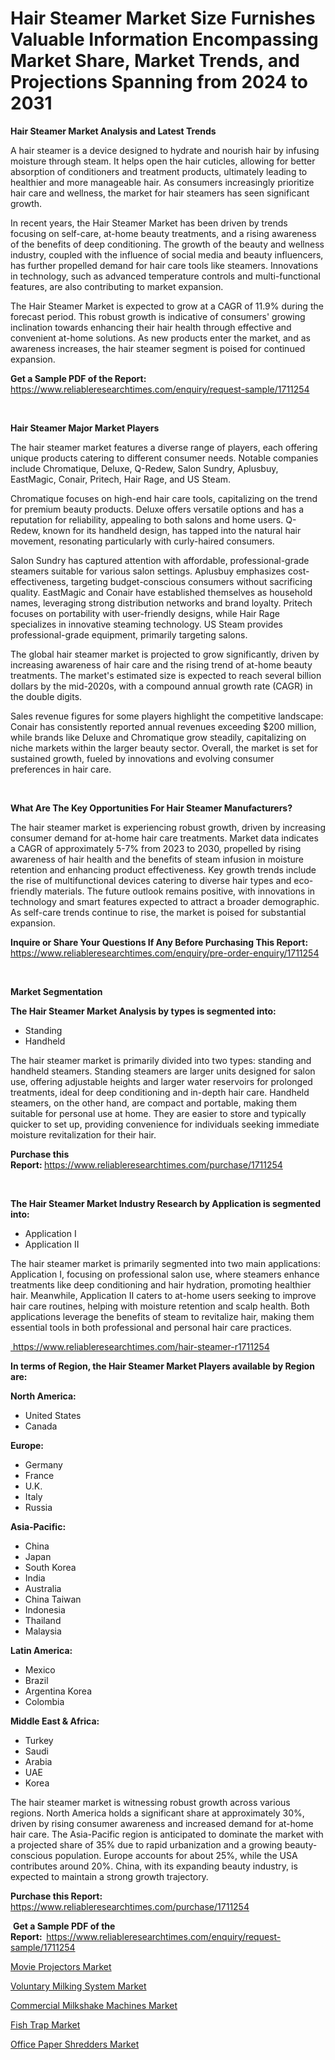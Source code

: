 <p><h1>Hair Steamer Market Size Furnishes Valuable Information Encompassing Market Share, Market Trends, and Projections Spanning from 2024 to 2031</h1></p><p><strong>Hair Steamer Market Analysis and Latest Trends</strong></p>
<p><p>A hair steamer is a device designed to hydrate and nourish hair by infusing moisture through steam. It helps open the hair cuticles, allowing for better absorption of conditioners and treatment products, ultimately leading to healthier and more manageable hair. As consumers increasingly prioritize hair care and wellness, the market for hair steamers has seen significant growth.</p><p>In recent years, the Hair Steamer Market has been driven by trends focusing on self-care, at-home beauty treatments, and a rising awareness of the benefits of deep conditioning. The growth of the beauty and wellness industry, coupled with the influence of social media and beauty influencers, has further propelled demand for hair care tools like steamers. Innovations in technology, such as advanced temperature controls and multi-functional features, are also contributing to market expansion.</p><p>The Hair Steamer Market is expected to grow at a CAGR of 11.9% during the forecast period. This robust growth is indicative of consumers' growing inclination towards enhancing their hair health through effective and convenient at-home solutions. As new products enter the market, and as awareness increases, the hair steamer segment is poised for continued expansion.</p></p>
<p><strong>Get a Sample PDF of the Report:&nbsp;</strong> <a href="https://www.reliableresearchtimes.com/enquiry/request-sample/1711254?utm_campaign=1776&utm_medium=2&utm_source=Github&utm_content=ia&utm_term=22102024&utm_id=hair-steamer">https://www.reliableresearchtimes.com/enquiry/request-sample/1711254</a></p>
<p>&nbsp;</p>
<p><strong>Hair Steamer Major Market Players</strong></p>
<p><p>The hair steamer market features a diverse range of players, each offering unique products catering to different consumer needs. Notable companies include Chromatique, Deluxe, Q-Redew, Salon Sundry, Aplusbuy, EastMagic, Conair, Pritech, Hair Rage, and US Steam.</p><p>Chromatique focuses on high-end hair care tools, capitalizing on the trend for premium beauty products. Deluxe offers versatile options and has a reputation for reliability, appealing to both salons and home users. Q-Redew, known for its handheld design, has tapped into the natural hair movement, resonating particularly with curly-haired consumers.</p><p>Salon Sundry has captured attention with affordable, professional-grade steamers suitable for various salon settings. Aplusbuy emphasizes cost-effectiveness, targeting budget-conscious consumers without sacrificing quality. EastMagic and Conair have established themselves as household names, leveraging strong distribution networks and brand loyalty. Pritech focuses on portability with user-friendly designs, while Hair Rage specializes in innovative steaming technology. US Steam provides professional-grade equipment, primarily targeting salons.</p><p>The global hair steamer market is projected to grow significantly, driven by increasing awareness of hair care and the rising trend of at-home beauty treatments. The market's estimated size is expected to reach several billion dollars by the mid-2020s, with a compound annual growth rate (CAGR) in the double digits.</p><p>Sales revenue figures for some players highlight the competitive landscape: Conair has consistently reported annual revenues exceeding $200 million, while brands like Deluxe and Chromatique grow steadily, capitalizing on niche markets within the larger beauty sector. Overall, the market is set for sustained growth, fueled by innovations and evolving consumer preferences in hair care.</p></p>
<p>&nbsp;</p>
<p><strong>What Are The Key Opportunities For Hair Steamer Manufacturers?</strong></p>
<p><p>The hair steamer market is experiencing robust growth, driven by increasing consumer demand for at-home hair care treatments. Market data indicates a CAGR of approximately 5-7% from 2023 to 2030, propelled by rising awareness of hair health and the benefits of steam infusion in moisture retention and enhancing product effectiveness. Key growth trends include the rise of multifunctional devices catering to diverse hair types and eco-friendly materials. The future outlook remains positive, with innovations in technology and smart features expected to attract a broader demographic. As self-care trends continue to rise, the market is poised for substantial expansion.</p></p>
<p><strong>Inquire or Share Your Questions If Any Before Purchasing This Report:</strong> <a href="https://www.reliableresearchtimes.com/enquiry/pre-order-enquiry/1711254?utm_campaign=1776&utm_medium=2&utm_source=Github&utm_content=ia&utm_term=22102024&utm_id=hair-steamer">https://www.reliableresearchtimes.com/enquiry/pre-order-enquiry/1711254</a></p>
<p>&nbsp;</p>
<p><strong>Market Segmentation</strong></p>
<p><strong>The Hair Steamer Market Analysis by types is segmented into:</strong></p>
<p><ul><li>Standing</li><li>Handheld</li></ul></p>
<p><p>The hair steamer market is primarily divided into two types: standing and handheld steamers. Standing steamers are larger units designed for salon use, offering adjustable heights and larger water reservoirs for prolonged treatments, ideal for deep conditioning and in-depth hair care. Handheld steamers, on the other hand, are compact and portable, making them suitable for personal use at home. They are easier to store and typically quicker to set up, providing convenience for individuals seeking immediate moisture revitalization for their hair.</p></p>
<p><strong>Purchase this Report:&nbsp;</strong><a href="https://www.reliableresearchtimes.com/purchase/1711254?utm_campaign=1776&utm_medium=2&utm_source=Github&utm_content=ia&utm_term=22102024&utm_id=hair-steamer">https://www.reliableresearchtimes.com/purchase/1711254</a></p>
<p>&nbsp;</p>
<p><strong>The Hair Steamer Market Industry Research by Application is segmented into:</strong></p>
<p><ul><li>Application I</li><li>Application II</li></ul></p>
<p><p>The hair steamer market is primarily segmented into two main applications: Application I, focusing on professional salon use, where steamers enhance treatments like deep conditioning and hair hydration, promoting healthier hair. Meanwhile, Application II caters to at-home users seeking to improve hair care routines, helping with moisture retention and scalp health. Both applications leverage the benefits of steam to revitalize hair, making them essential tools in both professional and personal hair care practices.</p></p>
<p><a href="https://www.reliableresearchtimes.com/hair-steamer-r1711254?utm_campaign=1776&utm_medium=2&utm_source=Github&utm_content=ia&utm_term=22102024&utm_id=hair-steamer">&nbsp;https://www.reliableresearchtimes.com/hair-steamer-r1711254</a></p>
<p><strong>In terms of Region, the Hair Steamer Market Players available by Region are:</strong></p>
<p>
    <p> <strong> North America: </strong>
        <ul>
            <li>United States</li>
            <li>Canada</li>
        </ul>
        </p> 
    <p> <strong> Europe: </strong>
        <ul>
            <li>Germany</li>
            <li>France</li>
            <li>U.K.</li>
            <li>Italy</li>
            <li>Russia</li>
        </ul>
        </p> 
    <p> <strong> Asia-Pacific: </strong>
        <ul>
            <li>China</li>
            <li>Japan</li>
            <li>South Korea</li>
            <li>India</li>
            <li>Australia</li>
            <li>China Taiwan</li>
            <li>Indonesia</li>
            <li>Thailand</li>
            <li>Malaysia</li>
        </ul>
        </p> 
    <p> <strong> Latin America: </strong>
        <ul>
            <li>Mexico</li>
            <li>Brazil</li>
            <li>Argentina Korea</li>
            <li>Colombia</li>
        </ul>
        </p> 
    <p> <strong> Middle East & Africa: </strong>
        <ul>
            <li>Turkey</li>
            <li>Saudi</li>
            <li>Arabia</li>
            <li>UAE</li>
            <li>Korea</li>
        </ul>
    </p>
    </p>
<p><p>The hair steamer market is witnessing robust growth across various regions. North America holds a significant share at approximately 30%, driven by rising consumer awareness and increased demand for at-home hair care. The Asia-Pacific region is anticipated to dominate the market with a projected share of 35% due to rapid urbanization and a growing beauty-conscious population. Europe accounts for about 25%, while the USA contributes around 20%. China, with its expanding beauty industry, is expected to maintain a strong growth trajectory.</p></p>
<p><strong>Purchase this Report: </strong><a href="https://www.reliableresearchtimes.com/purchase/1711254?utm_campaign=1776&utm_medium=2&utm_source=Github&utm_content=ia&utm_term=22102024&utm_id=hair-steamer">https://www.reliableresearchtimes.com/purchase/1711254</a></p>
<p>&nbsp;<strong>Get a Sample PDF of the Report:&nbsp;&nbsp;</strong><a href="https://www.reliableresearchtimes.com/enquiry/request-sample/1711254?utm_campaign=1776&utm_medium=2&utm_source=Github&utm_content=ia&utm_term=22102024&utm_id=hair-steamer">https://www.reliableresearchtimes.com/enquiry/request-sample/1711254</a></p>
<p><strong></strong></p>
<p><p><a href="https://github.com/malandranz3ggo/Market-Research-Report-List-1/blob/main/movie-projectors-market.md?utm_campaign=1776&utm_medium=2&utm_source=Github&utm_content=ia&utm_term=22102024&utm_id=hair-steamer">Movie Projectors Market</a></p><p><a href="https://www.linkedin.com/pulse/voluntary-milking-system-market-outlook-forecast-from-2024-2031-yragf?utm_campaign=1776&utm_medium=2&utm_source=Github&utm_content=ia&utm_term=22102024&utm_id=hair-steamer">Voluntary Milking System Market</a></p><p><a href="https://www.linkedin.com/pulse/commercial-milkshake-machines-market-consolidation-impact-structure-nvkbf?utm_campaign=1776&utm_medium=2&utm_source=Github&utm_content=ia&utm_term=22102024&utm_id=hair-steamer">Commercial Milkshake Machines Market</a></p><p><a href="https://www.linkedin.com/pulse/market-leaders-laggards-global-fish-trap-trends-forecast-2024-6yygf?utm_campaign=1776&utm_medium=2&utm_source=Github&utm_content=ia&utm_term=22102024&utm_id=hair-steamer">Fish Trap Market</a></p><p><a href="https://www.linkedin.com/pulse/market-insights-global-office-paper-shredders-forecast-innovation-6gexf?utm_campaign=1776&utm_medium=2&utm_source=Github&utm_content=ia&utm_term=22102024&utm_id=hair-steamer">Office Paper Shredders Market</a></p></p>